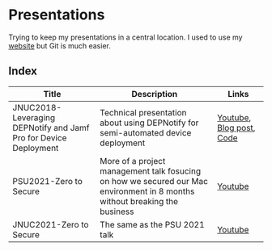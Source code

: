 # Presentations

Trying to keep my presentations in a central location. I used to use my [website](https://yearofthegeek.net) but Git is much easier.

## Index

| Title | Description | Links |
| --- | --- | --- |
| JNUC2018-Leveraging DEPNotify and Jamf Pro for Device Deployment | Technical presentation about using DEPNotify for semi-automated device deployment | [Youtube](https://www.youtube.com/watch?v=A_VAD0zYq3A&feature=emb_title), [Blog post](https://yearofthegeek.net/dep/2018/05/10/updating-our-depnotify-process/), [Code](https://github.com/jmahlman/DEPNotify-automated) |
| PSU2021-Zero to Secure | More of a project management talk fosucing on how we secured our Mac environment in 8 months without breaking the business | [Youtube](https://www.youtube.com/watch?v=R106eUVzPR4) |
| JNUC2021-Zero to Secure | The same as the PSU 2021 talk | [Youtube](https://www.youtube.com/watch?v=ouxEVS_0PF4) |
